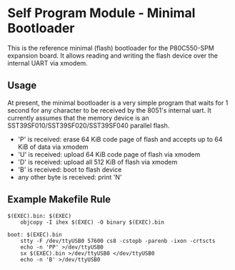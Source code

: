 # Self Program Module - Minimal Bootloader

This is the reference minimal (flash) bootloader for the P80C550-SPM expansion board. It allows reading and writing the flash device over the internal UART via xmodem.

## Usage

At present, the minimal bootloader is a very simple program that waits for 1 second for any character to be received by the 8051's internal uart. It currently assumes that the memory device is an SST39SF010/SST39SF020/SST39SF040 parallel flash.

- 'P' is received: erase 64 KiB code page of flash and accepts up to 64 KiB of data via xmodem
- 'U' is received: upload 64 KiB code page of flash via xmodem
- 'D' is received: upload all 512 KiB of flash via xmodem
- 'B' is received: boot to flash device
- any other byte is received: print 'N'

## Example Makefile Rule

```
$(EXEC).bin: $(EXEC)
	objcopy -I ihex $(EXEC) -O binary $(EXEC).bin

boot: $(EXEC).bin
	stty -F /dev/ttyUSB0 57600 cs8 -cstopb -parenb -ixon -crtscts
	echo -n 'PP' >/dev/ttyUSB0
	sx $(EXEC).bin >/dev/ttyUSB0 </dev/ttyUSB0
	echo -n 'B' >/dev/ttyUSB0
```